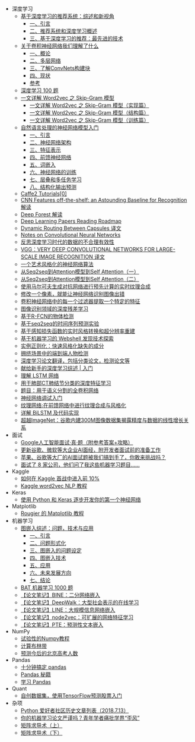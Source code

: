 +   深度学习
	+   [基于深度学习的推荐系统：综述和新视角](doc/dl/rs-survey-arxiv-1707-07435-zh/README.md)
		+   [一、引言](doc/dl/rs-survey-arxiv-1707-07435-zh/1.md)
		+   [二、推荐系统和深度学习概述](doc/dl/rs-survey-arxiv-1707-07435-zh/2.md)
		+   [三、基于深度学习的推荐：最先进的技术](doc/dl/rs-survey-arxiv-1707-07435-zh/3.md)
	+   [关于卷积神经网络我们理解了什么](doc/dl/what-do-we-understand-about-convnet/README.md)
		+   [一、概论](doc/dl/what-do-we-understand-about-convnet/1.md)
		+   [二、多层网络](doc/dl/what-do-we-understand-about-convnet/2.md)
		+   [三、了解ConvNets构建块](doc/dl/what-do-we-understand-about-convnet/3.md)
		+   [四、现状](doc/dl/what-do-we-understand-about-convnet/4.md)
		+   [参考](doc/dl/what-do-we-understand-about-convnet/ref.md)
	+   [深度学习 100 题](doc/dl/深度学习_100_题/README.md)
    +   [一文详解 Word2vec 之 Skip-Gram 模型](doc/dl/一文详解_Word2vec_之_Skip-Gram_模型/README.md)
		+   [一文详解 Word2vec 之 Skip-Gram 模型（实现篇）](doc/dl/一文详解_Word2vec_之_Skip-Gram_模型/实现篇.md)
		+   [一文详解 Word2vec 之 Skip-Gram 模型（结构篇）](doc/dl/一文详解_Word2vec_之_Skip-Gram_模型/结构篇.md)
		+   [一文详解 Word2vec 之 Skip-Gram 模型（训练篇）](doc/dl/一文详解_Word2vec_之_Skip-Gram_模型/训练篇.md)
    +   [自然语言处理的神经网络模型入门](doc/dl/自然语言处理的神经网络模型入门/README.md)
		+   [一、引言](doc/dl/自然语言处理的神经网络模型入门/1.md)
		+   [二、神经网络架构](doc/dl/自然语言处理的神经网络模型入门/2.md)
		+   [三、特征表示](doc/dl/自然语言处理的神经网络模型入门/3.md)
		+   [四、前馈神经网络](doc/dl/自然语言处理的神经网络模型入门/4.md)
		+   [五、词嵌入](doc/dl/自然语言处理的神经网络模型入门/5.md)
		+   [六、神经网络的训练](doc/dl/自然语言处理的神经网络模型入门/6.md)
		+   [七、层叠和多任务学习](doc/dl/自然语言处理的神经网络模型入门/7.md)
		+   [八、结构化输出预测](doc/dl/自然语言处理的神经网络模型入门/8.md)
    +   [Caffe2 Tutorials[0]](doc/dl/caffe2-tut.md)
    +   [CNN Features off-the-shelf: an Astounding Baseline for Recognition 解读](doc/dl/CNN_Features_off-the-shelf_an_Astounding_Baseline_for_Recognition_解读.md)
    +   [Deep Forest 解读](doc/dl/Deep_Forest_解读.md)
    +   [Deep Learning Papers Reading Roadmap](doc/dl/Deep_Learning_Papers_Reading_Roadmap.md)
    +   [Dynamic Routing Between Capsules 译文](doc/dl/Dynamic_Routing_Between_Capsules_译文.md)
    +   [Notes on Convolutional Neural Networks](doc/dl/Notes_on_Convolutional_Neural_Networks.md)
    +   [反思深度学习时代的数据的不合理有效性](doc/dl/Revisiting_Unreasonable_Effectiveness_of_Data_in_Deep_Learning_Era.md)
    +   [VGG：VERY DEEP CONVOLUTIONAL NETWORKS FOR LARGE-SCALE IMAGE RECOGNITION 译文](doc/dl/VGG_VERY_DEEP_CONVOLUTIONAL_NETWORKS_FOR_LARGE-SCALE_IMAGE_RECOGNITION_译文.md)
    +   [一个艺术风格化的神经网络算法](doc/dl/一个艺术风格化的神经网络算法.md)
    +   [从Seq2seq到Attention模型到Self Attention（一）](doc/dl/从_Seq2seq_到_Attention_模型到_Self_Attention（一）.md)
    +   [从Seq2seq到Attention模型到Self Attention（二）](doc/dl/从_Seq2seq_到_Attention_模型到_Self_Attention（二）.md)
    +   [使用马尔可夫生成对抗网络进行预先计算的实时纹理合成](doc/dl/使用马尔可夫生成对抗网络进行预先计算的实时纹理合成.md)
    +   [修改一个像素，就能让神经网络识别图像出错](doc/dl/修改一个像素，就能让神经网络识别图像出错.md)
    +   [卷积神经网络中的每一个过滤器提取一个特定的特征](doc/dl/卷积神经网络中的每一个过滤器提取一个特定的特征.md)
    +   [图像识别领域的深度残差学习](doc/dl/图像识别领域的深度残差学习.md)
    +   [基于R-FCN的物体检测](doc/dl/基于R-FCN的物体检测.md)
    +   [基于seq2seq的时间序列预测实验](doc/dl/基于seq2seq的时间序列预测实验.md)
    +   [基于感知损失函数的实时风格转换和超分辨率重建](doc/dl/基于感知损失函数的实时风格转换和超分辨率重建.md)
    +   [基于机器学习的 Webshell 发现技术探索](doc/dl/基于机器学习的_Webshell_发现技术探索.md)
    +   [实例正则化：快速风格化缺失的成分](doc/dl/实例正则化：快速风格化缺失的成分.md)
    +   [拥挤场景中的端到端人物检测](doc/dl/拥挤场景中的端到端人物检测.md)
    +   [深度学习论文翻译，包括分类论文，检测论文等](doc/dl/深度学习论文翻译，包括分类论文，检测论文等.md)
    +   [献给新手的深度学习综述 | 入门](doc/dl/献给新手的深度学习综述.md)
    +   [理解 LSTM 网络](doc/dl/理解_LSTM_网络.md)
    +   [用于肺部CT肺结节分类的深度特征学习](doc/dl/用于肺部CT肺结节分类的深度特征学习.md)
    +   [题目：用于语义分割的全卷积网络](doc/dl/用于语义分割的全卷积网络.md)
    +   [神经网络调试入门](doc/dl/神经网络调试入门.md)
    +   [纹理网络:在前馈网络中进行纹理合成与风格化](doc/dl/纹理网络：在前馈网络中进行纹理合成与风格化.md)
    +   [详解 BiLSTM 及代码实现](doc/dl/详解_BiLSTM_及代码实现.md)
    +   [超越ImageNet：谷歌内建300M图像数据集揭露精度与数据的线性增长关系](doc/dl/超越ImageNet：谷歌内建300M图像数据集揭露精度与数据的线性增长关系.md)
+   面试
    +   [Google人工智能面试·真·题（附参考答案+攻略）](doc/interview/zhihu-p-35978758.md)
    +   [更新谷歌、微软等大企业AI面经，附开发者面试前的准备工作](doc/interview/zhihu-p-35999853.md)
    +   [苹果、谷歌等大厂的AI面试题被我们搞到手了，你敢来挑战吗？](doc/interview/zhihu-p-36025191.md)
    +   [面试了 8 家公司，他们问了我这些机器学习题目……](doc/interview/zhihu-p-36113785.md)
+   Kaggle
    +   [如何在 Kaggle 首战中进入前 10%](doc/kaggle/如何在_Kaggle_首战中进入前_10%.md)
    +   [Kaggle word2vec NLP 教程](doc/kaggle/Bag_of_Words_Meets_Bags_of_Popcorn/README.md)
+   Keras
    +   [使用 Python 和 Keras 逐步开发你的第一个神经网络](doc/keras/使用_Python_和_Keras_逐步开发你的第一个神经网络.md)
+   Matplotlib
    +   [Rougier 的 Matplotlib 教程](doc/matplotlib/rougier-matplotlib-tut.md)
+   机器学习
	+   [图嵌入综述：问题，技术与应用](doc/ml/ge-survey-arxiv-1709-07604-zh/README.md)
		+   [一、引言](doc/ml/ge-survey-arxiv-1709-07604-zh/1.md)
		+   [二、问题形式化](doc/ml/ge-survey-arxiv-1709-07604-zh/2.md)
		+   [三、图嵌入的问题设定](doc/ml/ge-survey-arxiv-1709-07604-zh/3.md)
		+   [四、图嵌入技术](doc/ml/ge-survey-arxiv-1709-07604-zh/4.md)
		+   [五、应用](doc/ml/ge-survey-arxiv-1709-07604-zh/5.md)
		+   [六、未来发展方向](doc/ml/ge-survey-arxiv-1709-07604-zh/6.md)
		+   [七、结论](doc/ml/ge-survey-arxiv-1709-07604-zh/7.md)
    +   [BAT 机器学习 1000 题](doc/ml/BAT_机器学习_1000_题/README.md)
    +   [【论文笔记】BINE：二分网络嵌入](doc/ml/graph-emb/BINE-笔记.md)
    +   [【论文笔记】DeepWalk：大型社会表示的在线学习](doc/ml/graph-emb/DeepWalk-笔记.md)
    +   [【论文笔记】LINE：大规模信息网络嵌入](doc/ml/graph-emb/LINE-笔记.md)
    +   [【论文笔记】node2vec：可扩展的网络特征学习](doc/ml/graph-emb/node2vec-笔记.md)
    +   [【论文笔记】PTE：预测性文本嵌入](doc/ml/graph-emb/pte-论文笔记.md)
+   NumPy
    +   [试验性的Numpy教程](doc/numpy/tentative-numpy-tut.md)
    +   [计算布林带](doc/numpy/计算布林带.md)
    +   [预测今后的北京高考人数](doc/numpy/预测今后的北京高考人数.md)
+   Pandas
    +   [十分钟搞定 pandas](doc/pandas/10-minutes-to-pandas.md)
    +   [Pandas 秘籍](doc/pandas/pandas-cookbook.md)
    +   [学习 Pandas](doc/pandas/learn-pandas/README.md)
+   Quant
    +   [自创数据集，使用TensorFlow预测股票入门](doc/quant/自创数据集，使用TensorFlow预测股票入门.md)
+   杂项
    +   [Python 爱好者社区历史文章列表（2018.7.13）](doc/misc/Python_爱好者社区历史文章列表（2018.7.13）.md)
    +   [你的机器学习论文严谨吗？青年学者痛批学界“歪风”](doc/misc/你的机器学习论文严谨吗？青年学者痛批学界“歪风”.md)
    +   [矩阵求导术（上）](doc/misc/矩阵求导术（上）.md)
    +   [矩阵求导术（下）](doc/misc/矩阵求导术（下）.md)
